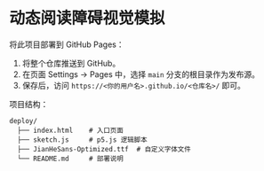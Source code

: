# 动态阅读障碍视觉模拟

将此项目部署到 GitHub Pages：
1. 将整个仓库推送到 GitHub。
2. 在页面 Settings → Pages 中，选择 `main` 分支的根目录作为发布源。
3. 保存后，访问 `https://<你的用户名>.github.io/<仓库名>/` 即可。

项目结构：
```
deploy/
  ├── index.html    # 入口页面
  ├── sketch.js     # p5.js 逻辑脚本
  ├── JianHeSans-Optimized.ttf  # 自定义字体文件
  └── README.md     # 部署说明
```
